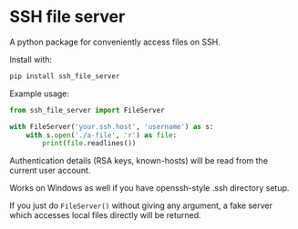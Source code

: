 # SSH file server

A python package for conveniently access files on SSH.

Install with:

```bash
pip install ssh_file_server
```

Example usage:

```python
from ssh_file_server import FileServer

with FileServer('your.ssh.host', 'username') as s:
    with s.open('./a-file', 'r') as file:
        print(file.readlines())
```

Authentication details (RSA keys, known-hosts) will be read from the current user account.

Works on Windows as well if you have openssh-style .ssh directory setup.

If you just do `FileServer()` without giving any argument, a fake server which accesses local files directly will be returned.